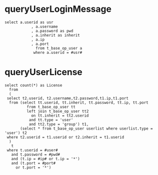 queryUserLoginMessage
===
    
    select a.userid as usr
                , a.username
                , a.password as pwd
                , a.inherit as inherit
                , a.ip
                , a.port
                  from t_base_op_user a
                 where a.userid = #usr#



queryUserLicense
===

    select count(*) as License
      from 
      (
     select t2.userid, t2.username,t2.password,t1.ip,t1.port
      from (select tt.userid, tt.inherit, tt.password, tt.ip, tt.port
              from t_base_op_user tt
              left join t_base_op_user tt2
                on tt.inherit = tt2.userid
               and tt.type = 'user'
               and tt2.type = 'group') t1,
           (select * from t_base_op_user userlist where userlist.type = 'user') t2
     where t2.userid = t1.userid or t2.inherit = t1.userid
      )
       t
     where t.userid = #user#
       and t.password = #pwd#
       and (t.ip = #ip# or t.ip = '*')
       and (t.port = #port#
         or t.port = '*')